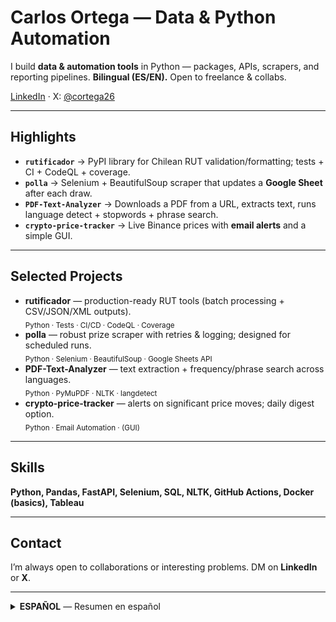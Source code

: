 # Carlos Ortega — Data & Python Automation

I build **data & automation tools** in Python — packages, APIs, scrapers, and reporting pipelines.
**Bilingual (ES/EN).** Open to freelance & collabs.

[LinkedIn](https://www.linkedin.com/in/cortega26/) · X: [@cortega26](https://x.com/cortega26)

---

## Highlights
- **`rutificador`** → PyPI library for Chilean RUT validation/formatting; tests + CI + CodeQL + coverage.  
- **`polla`** → Selenium + BeautifulSoup scraper that updates a **Google Sheet** after each draw.  
- **`PDF-Text-Analyzer`** → Downloads a PDF from a URL, extracts text, runs language detect + stopwords + phrase search.  
- **`crypto-price-tracker`** → Live Binance prices with **email alerts** and a simple GUI.

---

## Selected Projects
-  **rutificador** — production-ready RUT tools (batch processing + CSV/JSON/XML outputs).  
  <sub>Python · Tests · CI/CD · CodeQL · Coverage</sub>  
-  **polla** — robust prize scraper with retries & logging; designed for scheduled runs.  
  <sub>Python · Selenium · BeautifulSoup · Google Sheets API</sub>  
-  **PDF-Text-Analyzer** — text extraction + frequency/phrase search across languages.  
  <sub>Python · PyMuPDF · NLTK · langdetect</sub>  
-  **crypto-price-tracker** — alerts on significant price moves; daily digest option.  
  <sub>Python · Email Automation · (GUI)</sub>

---

## Skills
**Python, Pandas, FastAPI, Selenium, SQL, NLTK, GitHub Actions, Docker (basics), Tableau**

---

## Contact
I’m always open to collaborations or interesting problems. DM on **LinkedIn** or **X**.

---

<details>
<summary><strong>ESPAÑOL</strong> — Resumen en español</summary>

Desarrollo **herramientas de datos y automatización** en Python: paquetes, APIs, scrapers y pipelines de reportes.
**Bilingüe (ES/EN)** y abierto a proyectos independientes y colaboraciones.

**Proyectos clave**
- **rutificador**: librería en PyPI para validar/formatear RUT (con pruebas, CI, CodeQL y cobertura).
- **polla**: scraper con Selenium/BS4 que actualiza una **Google Sheet**.
- **PDF-Text-Analyzer**: descarga un PDF desde URL, extrae texto y realiza análisis (idioma, stopwords, frases).
- **crypto-price-tracker**: precios en tiempo real y **alertas por email**.

**Habilidades:** Python, Pandas, FastAPI, Selenium, SQL, NLTK, GitHub Actions, Docker (básico), Tableau.

</details>

